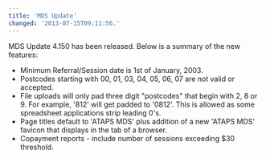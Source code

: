 ```yaml
---
title: 'MDS Update'
changed: '2013-07-15T09:11:56.'
---
```


<p>MDS Update 4.150 has been released. Below is a summary of the new features:</p>
<ul>
<li>Minimum Referral/Session date is 1st of January, 2003.</li>
<li>Postcodes starting with 00, 01, 03, 04, 05, 06, 07 are not valid or accepted.</li>
<li>File uploads will only pad three digit "postcodes" that begin with 2, 8 or 9. For example, '812' will get padded to '0812'. This is allowed as some spreadsheet applications strip leading 0's. </li>
<li>Page titles default to 'ATAPS MDS' plus addition of a new 'ATAPS MDS' favicon that displays in the tab of a browser.</li>
<li>Copayment reports - include number of sessions exceeding $30 threshold.</li>
</ul>    
